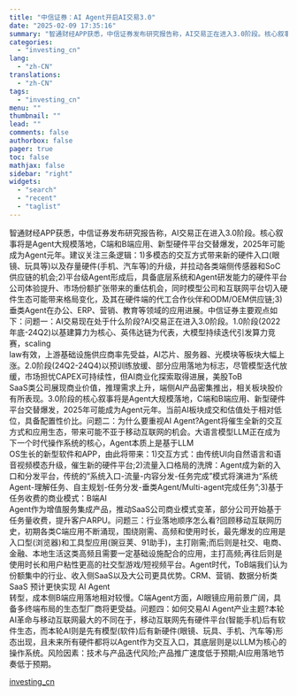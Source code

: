 ```yaml
---
title: "中信证券：AI Agent开启AI交易3.0"
date: "2025-02-09 17:35:16"
summary: "智通财经APP获悉，中信证券发布研究报告称，AI交易正在进入3.0阶段。核心叙事将是Agent大规..."
categories:
  - "investing_cn"
lang:
  - "zh-CN"
translations:
  - "zh-CN"
tags:
  - "investing_cn"
menu: ""
thumbnail: ""
lead: ""
comments: false
authorbox: false
pager: true
toc: false
mathjax: false
sidebar: "right"
widgets:
  - "search"
  - "recent"
  - "taglist"
---
```


智通财经APP获悉，中信证券发布研究报告称，AI交易正在进入3.0阶段。核心叙事将是Agent大规模落地，C端和B端应用、新型硬件平台交替爆发，2025年可能成为Agent元年。建议关注三条逻辑：1)多模态的交互方式带来新的硬件入口(眼镜、玩具等)以及存量硬件(手机、汽车等)的升级，并拉动各类端侧传感器和SoC供应链的机会;2)平台级Agent形成后，具备底层系统和Agent研发能力的硬件平台公司体验提升、市场份额扩张带来的重估机会，同时模型公司和互联网平台切入硬件生态可能带来格局变化，及其在硬件端的代工合作伙伴和ODM/OEM供应链;3)垂类Agent在办公、ERP、营销、教育等领域的应用进展。中信证券主要观点如下：问题一：AI交易现在处于什么阶段?AI交易正在进入3.0阶段。1.0阶段(2022年底-24Q2)以基建算力为核心、英伟达链为代表，大模型持续迭代引发算力竞赛，scaling   
law有效，上游基础设施供应商率先受益，AI芯片、服务器、光模块等板块大幅上涨。2.0阶段(24Q2-24Q4)以预训练放缓、部分应用落地为标志，尽管模型迭代放缓，市场担忧CAPEX可持续性，但AI商业化探索取得进展，美股ToB   
SaaS类公司展现商业价值，推理需求上升，端侧AI产品密集推出，相关板块股价有所表现。3.0阶段的核心叙事将是Agent大规模落地，C端和B端应用、新型硬件平台交替爆发，2025年可能成为Agent元年。当前AI板块成交和估值处于相对低位，具备配置性价比。问题二：为什么要重视AI Agent?Agent将催生全新的交互方式和应用生态，带来可能不亚于移动互联网的机会。大语言模型LLM正在成为下一个时代操作系统的核心，Agent本质上是基于LLM   
OS生长的新型软件和APP，由此将带来：1)交互方式：由传统UI向自然语言和语音视频模态升级，催生新的硬件平台;2)流量入口格局的洗牌：Agent成为新的入口和分发平台，传统的“系统入口-流量-内容分发-任务完成”模式将演进为“系统Agent-理解任务、自主规划-任务分发-垂类Agent/Multi-agent完成任务”;3)基于任务收费的商业模式：B端AI   
Agent作为增值服务集成产品，推动SaaS公司商业模式变革，部分公司开始基于任务量收费，提升客户ARPU。问题三：行业落地顺序怎么看?回顾移动互联网历史，初期各类C端应用不断涌现，围绕刚需、高频和使用时长，最先爆发的应用是入口型(浏览器)和工具型应用(豌豆荚、91助手)，主打刚需;而后则是社交、电商、金融、本地生活这类高频且需要一定基础设施配合的应用，主打高频;再往后则是使用时长和用户粘性更高的社交型游戏/短视频平台。Agent时代，ToB端我们认为份额集中的行业、收入侧SaaS以及大公司更具优势。CRM、营销、数据分析类   
SaaS 预计更快实现 AI Agent   
转型，成本侧B端应用落地相对较慢。C端Agent方面，AI眼镜应用前景广阔，具备多终端布局的生态型厂商将更受益。问题四：如何交易AI Agent产业主题?本轮AI革命与移动互联网最大的不同在于，移动互联网先有硬件平台(智能手机)后有软件生态，而本轮AI则是先有模型(软件)后有新硬件(眼镜、玩具、手机、汽车等)形态出现，且未来所有硬件都将以Agent作为交互入口，其底层则是以LLM为核心的操作系统。风险因素：技术与产品迭代风险;产品推广速度低于预期;AI应用落地节奏低于预期。

[investing_cn](https://cn.investing.com/news/stock-market-news/article-2663377)
